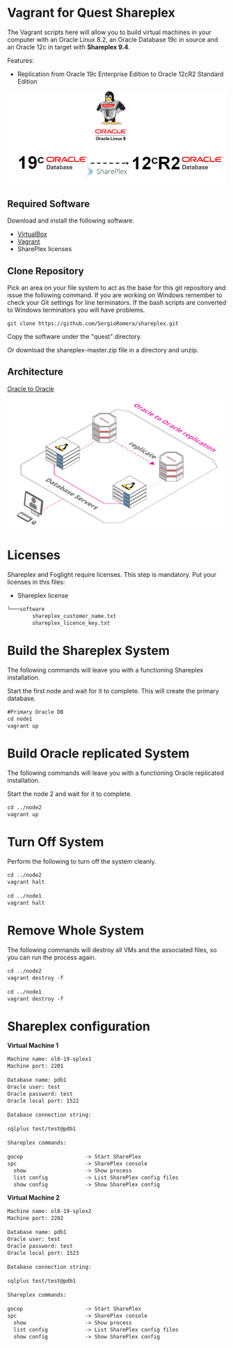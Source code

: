 # Vagrant for Quest Shareplex

The Vagrant scripts here will allow you to build virtual machines in your computer with an Oracle Linux 8.2, an Oracle Database 19c in source and an Oracle 12c in target with **Shareplex 9.4**.

Features:

* Replication from Oracle 19c Enterprise Edition to Oracle 12cR2 Standard Edition 

![Oracle 19c to Oracle 12cR2](oracle_linux_8_oracle_19c_12c.png)

## Required Software

Download and install the following software.

* [VirtualBox](https://www.virtualbox.org/wiki/Downloads)
* [Vagrant](https://www.vagrantup.com/downloads.html)
* SharePlex licenses

## Clone Repository

Pick an area on your file system to act as the base for this git repository and issue the following command. If you are working on Windows remember to check your Git settings for line terminators. If the bash scripts are converted to Windows terminators you will have problems.

```
git clone https://github.com/SergioRomera/shareplex.git
```

Copy the software under the "quest" directory.

Or download the shareplex-master.zip file in a directory and unzip.


## Architecture

[Oracle to Oracle](https://arcentry.com/app/embed.html?id=d3cafd55-f92c-4105-88be-7cb40b5e914f)

[![Oracle to Oracle](oracle-to-oracle.png)](https://arcentry.com/app/embed.html?id=d3cafd55-f92c-4105-88be-7cb40b5e914f)

# Licenses
Shareplex and Foglight require licenses. This step is mandatory. Put your licenses in this files:

* Shareplex license

```
└───software
        shareplex_customer_name.txt
        shareplex_licence_key.txt
```

# Build the Shareplex System

The following commands will leave you with a functioning Shareplex installation.

Start the first node and wait for it to complete. This will create the primary database.

```
#Primary Oracle DB
cd node1
vagrant up
```

# Build Oracle replicated System

The following commands will leave you with a functioning Oracle replicated installation.

Start the node 2 and wait for it to complete.

```
cd ../node2
vagrant up
```

# Turn Off System

Perform the following to turn off the system cleanly.


```
cd ../node2
vagrant halt

cd ../node1
vagrant halt
```

# Remove Whole System

The following commands will destroy all VMs and the associated files, so you can run the process again.

```
cd ../node2
vagrant destroy -f

cd ../node1
vagrant destroy -f
```

# Shareplex configuration

**Virtual Machine 1**
```
Machine name: ol8-19-splex1
Machine port: 2201

Database name: pdb1
Oracle user: test
Oracle password: test
Oracle local port: 1522

Database connection string: 

sqlplus test/test@pdb1

Shareplex commands:

gocop                    -> Start SharePlex
spc                      -> SharePlex console
  show                   -> Show process
  list config            -> List SharePlex config files
  show config            -> Show SharePlex config
```

**Virtual Machine 2**
```
Machine name: ol8-19-splex2
Machine port: 2202

Database name: pdb1
Oracle user: test
Oracle password: test
Oracle local port: 1523

Database connection string: 

sqlplus test/test@pdb1

Shareplex commands:

gocop                    -> Start SharePlex
spc                      -> SharePlex console
  show                   -> Show process
  list config            -> List SharePlex config files
  show config            -> Show SharePlex config
```
